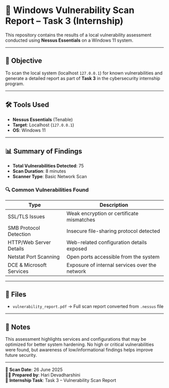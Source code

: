 # 🔐 Windows Vulnerability Scan Report – Task 3 (Internship)

This repository contains the results of a local vulnerability assessment conducted using **Nessus Essentials** on a Windows 11 system.

---

## 🎯 Objective

To scan the local system (localhost `127.0.0.1`) for known vulnerabilities and generate a detailed report as part of **Task 3** in the cybersecurity internship program.

---

## 🛠️ Tools Used

- **Nessus Essentials** (Tenable)
- **Target**: Localhost (`127.0.0.1`)
- **OS**: Windows 11

---

## 📊 Summary of Findings

- **Total Vulnerabilities Detected**: 75
- **Scan Duration**: 8 minutes
- **Scanner Type**: Basic Network Scan

### 🔍 Common Vulnerabilities Found

| Type                        | Description                                      |
|-----------------------------|--------------------------------------------------|
| SSL/TLS Issues              | Weak encryption or certificate mismatches        |
| SMB Protocol Detection      | Insecure file-sharing protocol detected          |
| HTTP/Web Server Details     | Web-related configuration details exposed        |
| Netstat Port Scanning       | Open ports accessible from the system            |
| DCE & Microsoft Services    | Exposure of internal services over the network   |

---

## 📂 Files

- `vulnerability_report.pdf` → Full scan report converted from `.nessus` file

---

## 📘 Notes

This assessment highlights services and configurations that may be optimized for better system hardening. No high or critical vulnerabilities were found, but awareness of low/informational findings helps improve future security.

---

📅 **Scan Date**: 26 June 2025  
👩‍💻 **Prepared by**: Hari Devadharshini  
🏁 **Internship Task**: Task 3 – Vulnerability Scan Report
